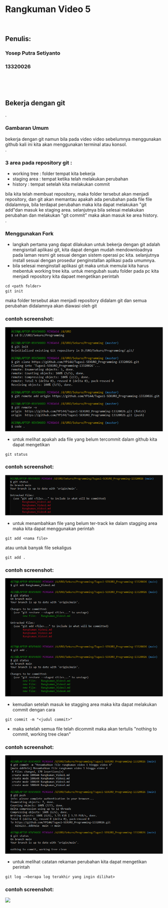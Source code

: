 # Rangkuman Video 5

<p>&nbsp;</p>

## Penulis:
### Yosep Putra Setiyanto
### 13320026

<p>&nbsp;</p>
<p>&nbsp;</p>

##  Bekerja dengan git
.
### Gambaran Umum

bekerja dengan git namun bila pada video video sebelumnya menggunakan github kali ini kita akan menggunakan terminal atau konsol.    
.     
### 3 area pada repository git :
- working tree : folder tempat kita bekerja
- staging area : tempat ketika telah melakukan perubahan
- history : tempat setelah kita melakukan commit  

bila kita telah membuat repository, maka folder tersebut akan menjadi repository, dan git akan memantau apakah ada perubahan pada file file didalamnya, bila terdapat perubahan maka kita dapat melakukan "git add"dan masuk ke staging area. selanjutnya bila selesai melakukan perubahan dan melakukan "git commit" maka akan masuk ke area history.  
.
### Menggunakan Fork

- langkah pertama yang dapat dilakukan untuk bekerja dengan git adalah mengisntall aplikasi git, kita dapat dengan mudah mendownloadnya pada laman resmi git sesuai dengan sistem operasi pc kita. selanjutnya install sesuai dengan prosedur penginstallan aplikasi pada umumnya. 
- bila selesai menginstall aplikasi git maka untuk memulai kita harus mebentuk working tree kita. untuk mengubah suatu folder pada pc kita menjadi repository kita dapaet mengetikan perintah

```
cd <path folder>
git init
```

maka folder tersebut akan menjadi repository didalam git dan semua perubahan didalamnya akan diawasi oleh git
### contoh screenshot:
![](screenshots/cd-init.png)
 
- untuk melihat apakah ada file yang belum tercommit dalam github kita dapat mengetikan
 
 ```
git status 
```
### contoh screenshot:
![](screenshots/status.png)
 
- untuk menambahkan file yang belum ter-track ke dalam stagging area maka kita dapat menggunakan perintah

```
git add <nama file>
```

atau untuk banyak file sekaligus

```
git add .
```
### contoh screenshot:
![](screenshots/add.png)
 
- kemudian setelah masuk ke stagging area maka kita dapat melakukan commit dengan cara 

```
git commit -m "<judul commit>"
```

- maka setelah semua file telah dicommit maka akan tertulis "nothing to commit, working tree clean"   
### contoh screenshot:
![](screenshots/commit.png)
 
- untuk melihat catatan rekaman perubahan kita dapat mengetikan perintah 

```
git log -<berapa log terakhir yang ingin dilihat>
```
### contoh screenshot:
![](screenshots/.png)
 
<p>&nbsp;</p>